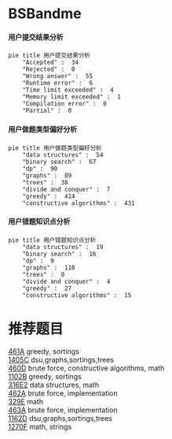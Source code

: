 # BSBandme

<!-- tabs:start -->



#### **用户提交结果分析**

```mermaid
pie title 用户提交结果分析
    "Accepted" :  34
    "Rejected" :  0
    "Wrong answer" :  55
    "Runtime error" :  6
    "Time limit exceeded" :  4
    "Memory limit exceeded" :  1
    "Compilation error" :  0
    "Partial" :  0
```

#### **用户做题类型偏好分析**

```mermaid
pie title 用户做题类型偏好分析
    "data structures" :  54
    "binary search" :  67
    "dp" :  90
    "graphs" :  89
    "trees" :  38
    "divide and conquer" :  7
    "greedy" :  414
    "constructive algorithms" :  431
```
#### **用户错题知识点分析**

```mermaid
pie title 用户错题知识点分析
    "data structures" :  19
    "binary search" :  16
    "dp" :  9
    "graphs" :  110
    "trees" :  0
    "divide and conquer" :  4
    "greedy" :  27
    "constructive algorithms" :  15
```



<!-- tabs:end -->
# 推荐题目
[461A](https://codeforces.com/contest/461/problem/A)		greedy,
                        sortings		  
[1405C](https://codeforces.com/contest/1405/problem/C)		dsu,graphs,sortings,trees		  
[460D](https://codeforces.com/contest/460/problem/D)		brute force,
                        constructive algorithms,
                        math		  
[1102B](https://codeforces.com/contest/1102/problem/B)		greedy,
                        sortings		  
[316E2](https://codeforces.com/contest/316E/problem/2)		data structures,
                        math		  
[462A](https://codeforces.com/contest/462/problem/A)		brute force,
                        implementation		  
[329E](https://codeforces.com/contest/329/problem/E)		math		  
[463A](https://codeforces.com/contest/463/problem/A)		brute force,
                        implementation		  
[1162D](https://codeforces.com/contest/1162/problem/D)		dsu,graphs,sortings,trees		  
[1270F](https://codeforces.com/contest/1270/problem/F)		math,
                        strings		  
